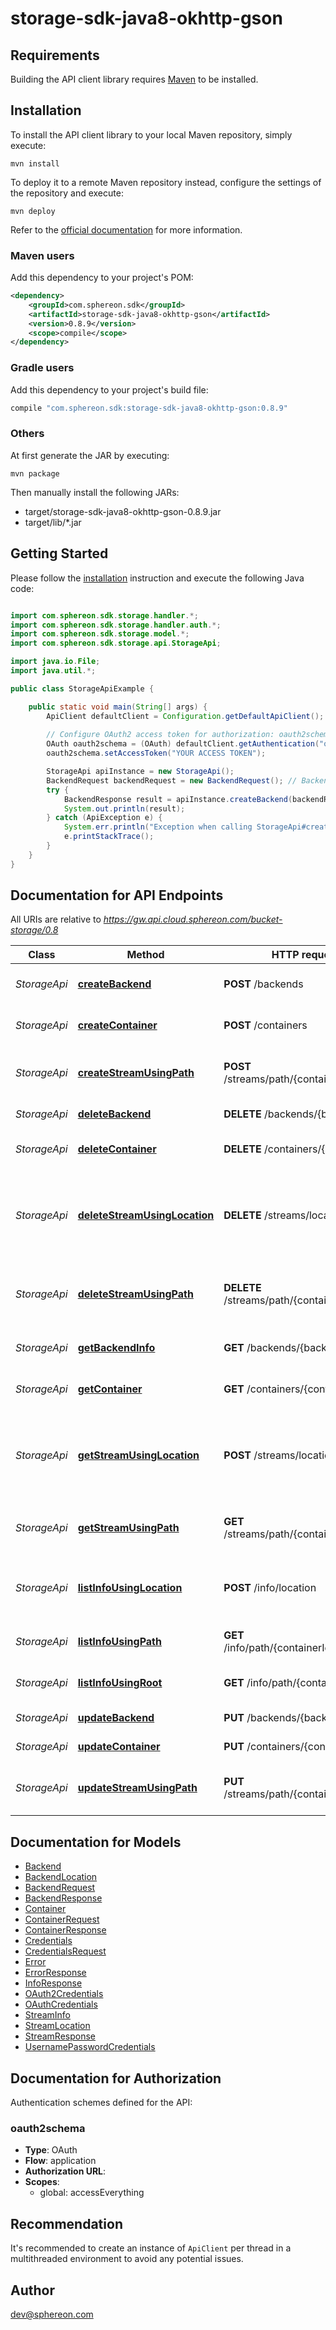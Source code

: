 # storage-sdk-java8-okhttp-gson

## Requirements

Building the API client library requires [Maven](https://maven.apache.org/) to be installed.

## Installation

To install the API client library to your local Maven repository, simply execute:

```shell
mvn install
```

To deploy it to a remote Maven repository instead, configure the settings of the repository and execute:

```shell
mvn deploy
```

Refer to the [official documentation](https://maven.apache.org/plugins/maven-deploy-plugin/usage.html) for more information.

### Maven users

Add this dependency to your project's POM:

```xml
<dependency>
    <groupId>com.sphereon.sdk</groupId>
    <artifactId>storage-sdk-java8-okhttp-gson</artifactId>
    <version>0.8.9</version>
    <scope>compile</scope>
</dependency>
```

### Gradle users

Add this dependency to your project's build file:

```groovy
compile "com.sphereon.sdk:storage-sdk-java8-okhttp-gson:0.8.9"
```

### Others

At first generate the JAR by executing:

    mvn package

Then manually install the following JARs:

* target/storage-sdk-java8-okhttp-gson-0.8.9.jar
* target/lib/*.jar

## Getting Started

Please follow the [installation](#installation) instruction and execute the following Java code:

```java

import com.sphereon.sdk.storage.handler.*;
import com.sphereon.sdk.storage.handler.auth.*;
import com.sphereon.sdk.storage.model.*;
import com.sphereon.sdk.storage.api.StorageApi;

import java.io.File;
import java.util.*;

public class StorageApiExample {

    public static void main(String[] args) {
        ApiClient defaultClient = Configuration.getDefaultApiClient();
        
        // Configure OAuth2 access token for authorization: oauth2schema
        OAuth oauth2schema = (OAuth) defaultClient.getAuthentication("oauth2schema");
        oauth2schema.setAccessToken("YOUR ACCESS TOKEN");

        StorageApi apiInstance = new StorageApi();
        BackendRequest backendRequest = new BackendRequest(); // BackendRequest | backendRequest
        try {
            BackendResponse result = apiInstance.createBackend(backendRequest);
            System.out.println(result);
        } catch (ApiException e) {
            System.err.println("Exception when calling StorageApi#createBackend");
            e.printStackTrace();
        }
    }
}

```

## Documentation for API Endpoints

All URIs are relative to *https://gw.api.cloud.sphereon.com/bucket-storage/0.8*

Class | Method | HTTP request | Description
------------ | ------------- | ------------- | -------------
*StorageApi* | [**createBackend**](docs/StorageApi.md#createBackend) | **POST** /backends | Create a new backend
*StorageApi* | [**createContainer**](docs/StorageApi.md#createContainer) | **POST** /containers | Create a new container
*StorageApi* | [**createStreamUsingPath**](docs/StorageApi.md#createStreamUsingPath) | **POST** /streams/path/{containerId}/{path} | Create a new stream within a container
*StorageApi* | [**deleteBackend**](docs/StorageApi.md#deleteBackend) | **DELETE** /backends/{backendId} | Delete a backend
*StorageApi* | [**deleteContainer**](docs/StorageApi.md#deleteContainer) | **DELETE** /containers/{containerId} | Delete an existing container
*StorageApi* | [**deleteStreamUsingLocation**](docs/StorageApi.md#deleteStreamUsingLocation) | **DELETE** /streams/location | Delete an existing stream from a container by stream location.
*StorageApi* | [**deleteStreamUsingPath**](docs/StorageApi.md#deleteStreamUsingPath) | **DELETE** /streams/path/{containerId}/{path} | Delete an existing stream from a container.
*StorageApi* | [**getBackendInfo**](docs/StorageApi.md#getBackendInfo) | **GET** /backends/{backendId} | Get backend information
*StorageApi* | [**getContainer**](docs/StorageApi.md#getContainer) | **GET** /containers/{containerId} | Get container information
*StorageApi* | [**getStreamUsingLocation**](docs/StorageApi.md#getStreamUsingLocation) | **POST** /streams/location | Get an existing stream from a container by stream location
*StorageApi* | [**getStreamUsingPath**](docs/StorageApi.md#getStreamUsingPath) | **GET** /streams/path/{containerId}/{path} | Get an stream from a container
*StorageApi* | [**listInfoUsingLocation**](docs/StorageApi.md#listInfoUsingLocation) | **POST** /info/location | List streams in path by stream location
*StorageApi* | [**listInfoUsingPath**](docs/StorageApi.md#listInfoUsingPath) | **GET** /info/path/{containerId}/{path} | List streams in path
*StorageApi* | [**listInfoUsingRoot**](docs/StorageApi.md#listInfoUsingRoot) | **GET** /info/path/{containerId}/ | List streams in root
*StorageApi* | [**updateBackend**](docs/StorageApi.md#updateBackend) | **PUT** /backends/{backendId} | Update a backend
*StorageApi* | [**updateContainer**](docs/StorageApi.md#updateContainer) | **PUT** /containers/{containerId} | Update a container
*StorageApi* | [**updateStreamUsingPath**](docs/StorageApi.md#updateStreamUsingPath) | **PUT** /streams/path/{containerId}/{path} | Update stream within a container


## Documentation for Models

 - [Backend](docs/Backend.md)
 - [BackendLocation](docs/BackendLocation.md)
 - [BackendRequest](docs/BackendRequest.md)
 - [BackendResponse](docs/BackendResponse.md)
 - [Container](docs/Container.md)
 - [ContainerRequest](docs/ContainerRequest.md)
 - [ContainerResponse](docs/ContainerResponse.md)
 - [Credentials](docs/Credentials.md)
 - [CredentialsRequest](docs/CredentialsRequest.md)
 - [Error](docs/Error.md)
 - [ErrorResponse](docs/ErrorResponse.md)
 - [InfoResponse](docs/InfoResponse.md)
 - [OAuth2Credentials](docs/OAuth2Credentials.md)
 - [OAuthCredentials](docs/OAuthCredentials.md)
 - [StreamInfo](docs/StreamInfo.md)
 - [StreamLocation](docs/StreamLocation.md)
 - [StreamResponse](docs/StreamResponse.md)
 - [UsernamePasswordCredentials](docs/UsernamePasswordCredentials.md)


## Documentation for Authorization

Authentication schemes defined for the API:
### oauth2schema

- **Type**: OAuth
- **Flow**: application
- **Authorization URL**: 
- **Scopes**: 
  - global: accessEverything


## Recommendation

It's recommended to create an instance of `ApiClient` per thread in a multithreaded environment to avoid any potential issues.

## Author

dev@sphereon.com

